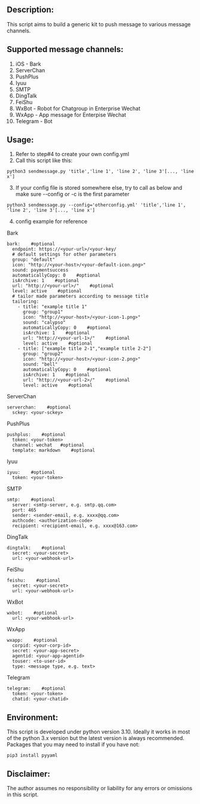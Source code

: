 ## Description:
This script aims to build a generic kit to push message to various message channels.
## Supported message channels:
  1. iOS - Bark
  2. ServerChan
  3. PushPlus
  4. Iyuu
  5. SMTP
  6. DingTalk
  7. FeiShu
  8. WxBot - Robot for Chatgroup in Enterprise Wechat
  9. WxApp - App message for Enterpise Wechat
 10. Telegram - Bot
## Usage:
1. Refer to step#4 to create your own config.yml
2. Call this script like this:
```
python3 sendmessage.py 'title','line 1', 'line 2', 'line 3'[..., 'line x']
```
3. If your config file is stored somewhere else, try to call as below and make sure --config or -c is the first parameter
```
python3 sendmessage.py --config='otherconfig.yml' 'title','line 1', 'line 2', 'line 3'[..., 'line x']
```
4. config example for reference

Bark
```
bark:    #optional
  endpoint: https://<your-url>/<your-key/
  # default settings for other parameters
  group: "default"
  icon: "http://<your-host>/<your-default-icon.png>"
  sound: paymentsuccess
  automaticallyCopy: 0    #optional
  isArchive: 1    #optional
  url: "http://<your-url>/"    #optional
  level: active    #optional
  # tailor made parameters according to message title
  tailoring:
    - title: "example title 1"
      group: "group1"
      icon: "http://<your-host>/<your-icon-1.png>"
      sound: "calypso"
      automaticallyCopy: 0    #optional
      isArchive: 1    #optional
      url: "http://<your-url-1>/"    #optional
      level: active    #optional
    - title: ["example title 2-1","example title 2-2"]
      group: "group2"
      icon: "http://<your-host>/<your-icon-2.png>"
      sound: "bell"
      automaticallyCopy: 0    #optional
      isArchive: 1    #optional
      url: "http://<your-url-2>/"    #optional
      level: active    #optional
```
ServerChan
```
serverchan:    #optional
  sckey: <your-sckey>
```
PushPlus
```
pushplus:    #optional
  token: <your-token>
  channel: wechat   #optional
  template: markdown    #optional
```
Iyuu
```
iyuu:    #optional
  token: <your-token>
```
SMTP
```
smtp:    #optional
  server: <smtp-server, e.g. smtp.qq.com>
  port: 465
  sender: <sender-email, e.g. xxxx@qq.com>
  authcode: <authorization-code>
  recipient: <recipient-email, e.g. xxxx@163.com>
```
DingTalk
```
dingtalk:    #optional
  secret: <your-secret>
  url: <your-webhook-url>
```
FeiShu
```
feishu:    #optional
  secret: <your-secret>
  url: <your-webhook-url>
```
WxBot
```
wxbot:    #optional
  url: <your-webhook-url>
```
WxApp
```
wxapp:    #optional
  corpid: <your-corp-id>
  secret: <your-app-secret>
  agentid: <your-app-agentid>
  touser: <to-user-id>
  type: <message type, e.g. text>
```
Telegram
```
telegram:    #optional
  token: <your-token>
  chatid: <your-chatid>
```
## Environment:
This script is developed under python version 3.10.  Ideally it works in most of the python 3.x version but the latest version is always recommended.
Packages that you may need to install if you have not:
```
pip3 install pyyaml
```
## Disclaimer:
The author assumes no responsibility or liability for any errors or omissions in this script.
